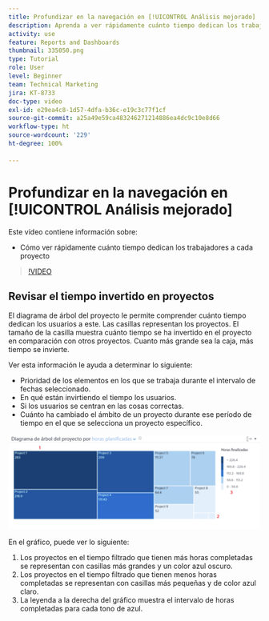 ```yaml
---
title: Profundizar en la navegación en [!UICONTROL Análisis mejorado]
description: Aprenda a ver rápidamente cuánto tiempo dedican los trabajadores a cada proyecto en Workfront.
activity: use
feature: Reports and Dashboards
thumbnail: 335050.png
type: Tutorial
role: User
level: Beginner
team: Technical Marketing
jira: KT-8733
doc-type: video
exl-id: e29ea4c8-1d57-4dfa-b36c-e19c3c77f1cf
source-git-commit: a25a49e59ca483246271214886ea4dc9c10e8d66
workflow-type: ht
source-wordcount: '229'
ht-degree: 100%

---
```


# Profundizar en la navegación en [!UICONTROL Análisis mejorado]

Este vídeo contiene información sobre:

* Cómo ver rápidamente cuánto tiempo dedican los trabajadores a cada proyecto

>[!VIDEO](https://video.tv.adobe.com/v/335050/?quality=12&learn=on)

## Revisar el tiempo invertido en proyectos

El diagrama de árbol del proyecto le permite comprender cuánto tiempo dedican los usuarios a este. Las casillas representan los proyectos. El tamaño de la casilla muestra cuánto tiempo se ha invertido en el proyecto en comparación con otros proyectos. Cuanto más grande sea la caja, más tiempo se invierte.

Ver esta información le ayuda a determinar lo siguiente:

* Prioridad de los elementos en los que se trabaja durante el intervalo de fechas seleccionado.
* En qué están invirtiendo el tiempo los usuarios.
* Si los usuarios se centran en las cosas correctas.
* Cuánto ha cambiado el ámbito de un proyecto durante ese período de tiempo en el que se selecciona un proyecto específico.

![Imagen que muestra un diagrama de árbol del proyecto con números en las áreas descritas en las viñetas de abajo](assets/section-2-7.png)

En el gráfico, puede ver lo siguiente:

1. Los proyectos en el tiempo filtrado que tienen más horas completadas se representan con casillas más grandes y un color azul oscuro.
1. Los proyectos en el tiempo filtrado que tienen menos horas completadas se representan con casillas más pequeñas y de color azul claro.
1. La leyenda a la derecha del gráfico muestra el intervalo de horas completadas para cada tono de azul.
